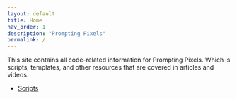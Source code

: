 ```yaml
---
layout: default
title: Home
nav_order: 1
description: "Prompting Pixels"
permalink: /
---
```


This site contains all code-related information for Prompting Pixels. Which is scripts, templates, and other resources that are covered in articles and videos.

- [Scripts](./docs/)
